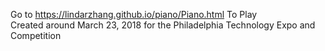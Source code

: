 Go to https://lindarzhang.github.io/piano/Piano.html To Play
<br/>
Created around March 23, 2018 for the Philadelphia Technology Expo and Competition

